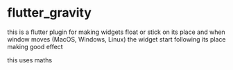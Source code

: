 # flutter_gravity

this is a flutter plugin for making widgets float or stick on its place and when window moves (MacOS, Windows, Linux)
the widget start following its place making good effect

this uses maths